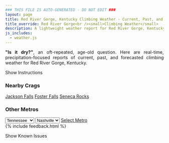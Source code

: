 ```yaml
---
### THIS FILE IS AUTO-GENERATED - DO NOT EDIT ###
layout: page
title: Red River Gorge, Kentucky Climbing Weather - Current, Past, and Forecasted Report
title_override: Red River Gorge<br /><small>Climbing Weather</small>
description: A lightweight weather report for Red River Gorge, Kentucky. Optimized for slow internet connections.
js_includes:
  - weather.js
---
```


<section class="measure center lh-copy f5-ns f6 ph2 mv4" style="text-align: justify;">
<strong>"Is it dry?"</strong>, an oft-repeated, age-old question. Here are real-time,
precipitation-focused reports of current, past, and forecasted climbing weather for Red River Gorge, Kentucky.
</section>

<p id="settings-toggle" class="mw5 b center tc hover-light-red black-70 pointer">Show Instructions</p>
<section id="settings" class="overflow-hidden" style="display:none;">
    <div class="mv2 ph2 center">
        <div class="fn f6 tc pv2">
            <p class="measure lh-copy center"><strong>Show/hide hourly forecasts</strong> by clicking the desired day.</p>
            <hr class="mw5 p0 mv2 o-60 b0 bt b--light-red light-red bg-light-red">
            <p class="measure lh-copy center"><strong>Current and Past conditions</strong> are measured by the nearest weather station. <strong>Forecast conditions</strong> are calculated and polled separately.</p>
            <hr class="mw5 p0 mv2 o-60 b0 bt b--light-red light-red bg-light-red">
            <p class="measure lh-copy center"><strong>Having issues?</strong> Try <a id="clear-cache" class="no-underline relative fancy-link light-red hover-light-red" href="#">clearing the local cache</a>.</p>
            <hr class="mw5 p0 mv2 o-60 b0 bt b--light-red light-red bg-light-red">
            <p class="measure lh-copy center">Weather data sourced from <a class="no-underline fancy-link relative light-red" target="_blank" href="https://www.weather.gov/documentation/services-web-api">weather.gov</a>.</p>
        </div>
    </div>
</section>
<section id="weather" data-crag="red-river-gorge-kentucky" class="mv4-ns mv3 ph2 center"></section>
<section id="nearby" class="tc lh-copy">
  <h3>Nearby Crags</h3>
<a class="nowrap no-underline fancy-link relative light-red mh3" href="/crags/jackson-falls-illinois-weather.html">Jackson Falls</a>
<a class="nowrap no-underline fancy-link relative light-red mh3" href="/crags/foster-falls-tennessee-weather.html">Foster Falls</a>
<a class="nowrap no-underline fancy-link relative light-red mh3" href="/crags/seneca-rocks-west-virginia-weather.html">Seneca Rocks</a>
</section>
<section id="nearby" class="tc lh-copy">
  <h3>Other Metros</h3>
  <select class="ma1 bg-near-white pa2" id="stateSel">
    <option value="Texas">Texas</option>
    <option value="Washington">Washington</option>
    <option value="Colorado">Colorado</option>
    <option value="Tennessee" selected>Tennessee</option>
    <option value="Utah">Utah</option>
    <option value="California">California</option>
  </select>
  <select class="ma1 bg-near-white pa2" id="citySel">
    <option value="Nashville" selected>Nashville</option>
  </select>
  <a id="selectMetro" class="f6 link dim ph3 pv2 ma1 dib white bg-light-red" href="/crags/nashville-tennessee-weather.html">Select Metro</a>
  <script>
    var states = [];
    states["Texas"] = "Austin"
    states["Washington"] = "Seattle"
    states["Colorado"] = "Denver"
    states["Tennessee"] = "Nashville"
    states["Utah"] = "Salt Lake City"
    states["California"] = "San Francisco|Los Angeles"
  </script>
</section>
{% include feedback.html %}
<p id="issues-toggle" class="mw5 b center tc hover-light-red black-70 pointer">Show Known Issues</p>
<section id="issues" class="overflow-hidden tc f6">
</section>

<script>
  var weekly_JKL_47_57 = {"updated":"2022-08-02T07:43:29+00:00","units":"us","forecastGenerator":"BaselineForecastGenerator","generatedAt":"2022-08-02T08:41:26+00:00","updateTime":"2022-08-02T07:43:29+00:00","validTimes":"2022-08-02T01:00:00+00:00/P8D","elevation":{"unitCode":"wmoUnit:m","value":270.0528},"periods":[{"number":1,"name":"Overnight","startTime":"2022-08-02T04:00:00-04:00","endTime":"2022-08-02T06:00:00-04:00","isDaytime":false,"temperature":70,"temperatureUnit":"F","temperatureTrend":"rising","windSpeed":"6 mph","windDirection":"WSW","icon":"https://api.weather.gov/icons/land/night/tsra,40?size=medium","shortForecast":"Chance Showers And Thunderstorms","detailedForecast":"A chance of showers and thunderstorms. Cloudy. Low around 70, with temperatures rising to around 72 overnight. West southwest wind around 6 mph. Chance of precipitation is 40%. New rainfall amounts between a quarter and half of an inch possible."},{"number":2,"name":"Tuesday","startTime":"2022-08-02T06:00:00-04:00","endTime":"2022-08-02T18:00:00-04:00","isDaytime":true,"temperature":86,"temperatureUnit":"F","temperatureTrend":"falling","windSpeed":"7 mph","windDirection":"W","icon":"https://api.weather.gov/icons/land/day/tsra_sct,30/tsra_sct,20?size=medium","shortForecast":"Chance Showers And Thunderstorms","detailedForecast":"A chance of showers and thunderstorms. Partly sunny. High near 86, with temperatures falling to around 85 in the afternoon. West wind around 7 mph. Chance of precipitation is 30%. New rainfall amounts between a quarter and half of an inch possible."},{"number":3,"name":"Tuesday Night","startTime":"2022-08-02T18:00:00-04:00","endTime":"2022-08-03T06:00:00-04:00","isDaytime":false,"temperature":69,"temperatureUnit":"F","temperatureTrend":"rising","windSpeed":"5 mph","windDirection":"SW","icon":"https://api.weather.gov/icons/land/night/tsra_hi,20/sct?size=medium","shortForecast":"Slight Chance Showers And Thunderstorms then Partly Cloudy","detailedForecast":"A slight chance of showers and thunderstorms before 8pm. Partly cloudy. Low around 69, with temperatures rising to around 71 overnight. Southwest wind around 5 mph. Chance of precipitation is 20%."},{"number":4,"name":"Wednesday","startTime":"2022-08-03T06:00:00-04:00","endTime":"2022-08-03T18:00:00-04:00","isDaytime":true,"temperature":90,"temperatureUnit":"F","temperatureTrend":"falling","windSpeed":"6 mph","windDirection":"S","icon":"https://api.weather.gov/icons/land/day/hot?size=medium","shortForecast":"Mostly Sunny","detailedForecast":"Mostly sunny. High near 90, with temperatures falling to around 88 in the afternoon. Heat index values as high as 98. South wind around 6 mph."},{"number":5,"name":"Wednesday Night","startTime":"2022-08-03T18:00:00-04:00","endTime":"2022-08-04T06:00:00-04:00","isDaytime":false,"temperature":70,"temperatureUnit":"F","temperatureTrend":null,"windSpeed":"5 mph","windDirection":"SSW","icon":"https://api.weather.gov/icons/land/night/few?size=medium","shortForecast":"Mostly Clear","detailedForecast":"Mostly clear, with a low around 70. South southwest wind around 5 mph."},{"number":6,"name":"Thursday","startTime":"2022-08-04T06:00:00-04:00","endTime":"2022-08-04T18:00:00-04:00","isDaytime":true,"temperature":88,"temperatureUnit":"F","temperatureTrend":null,"windSpeed":"2 to 6 mph","windDirection":"SSW","icon":"https://api.weather.gov/icons/land/day/sct/tsra_hi,50?size=medium","shortForecast":"Mostly Sunny then Slight Chance Showers And Thunderstorms","detailedForecast":"A slight chance of showers and thunderstorms between noon and 1pm, then a chance of showers and thunderstorms between 1pm and 2pm, then a chance of showers and thunderstorms. Mostly sunny, with a high near 88. Chance of precipitation is 50%."},{"number":7,"name":"Thursday Night","startTime":"2022-08-04T18:00:00-04:00","endTime":"2022-08-05T06:00:00-04:00","isDaytime":false,"temperature":70,"temperatureUnit":"F","temperatureTrend":null,"windSpeed":"3 mph","windDirection":"SSW","icon":"https://api.weather.gov/icons/land/night/tsra_hi,50?size=medium","shortForecast":"Chance Showers And Thunderstorms","detailedForecast":"A chance of showers and thunderstorms. Mostly cloudy, with a low around 70. Chance of precipitation is 50%."},{"number":8,"name":"Friday","startTime":"2022-08-05T06:00:00-04:00","endTime":"2022-08-05T18:00:00-04:00","isDaytime":true,"temperature":82,"temperatureUnit":"F","temperatureTrend":null,"windSpeed":"3 mph","windDirection":"SSW","icon":"https://api.weather.gov/icons/land/day/tsra_sct,50/tsra_sct,80?size=medium","shortForecast":"Chance Showers And Thunderstorms then Showers And Thunderstorms","detailedForecast":"A chance of showers and thunderstorms before noon, then showers and thunderstorms. Partly sunny, with a high near 82. Chance of precipitation is 80%."},{"number":9,"name":"Friday Night","startTime":"2022-08-05T18:00:00-04:00","endTime":"2022-08-06T06:00:00-04:00","isDaytime":false,"temperature":70,"temperatureUnit":"F","temperatureTrend":null,"windSpeed":"2 mph","windDirection":"S","icon":"https://api.weather.gov/icons/land/night/tsra_hi,60/tsra_hi,30?size=medium","shortForecast":"Showers And Thunderstorms Likely","detailedForecast":"Showers and thunderstorms likely before 7pm, then a chance of showers and thunderstorms between 7pm and 8pm, then a chance of showers and thunderstorms. Mostly cloudy, with a low around 70. Chance of precipitation is 60%."},{"number":10,"name":"Saturday","startTime":"2022-08-06T06:00:00-04:00","endTime":"2022-08-06T18:00:00-04:00","isDaytime":true,"temperature":86,"temperatureUnit":"F","temperatureTrend":null,"windSpeed":"3 mph","windDirection":"SW","icon":"https://api.weather.gov/icons/land/day/tsra_hi,40/tsra_hi,60?size=medium","shortForecast":"Showers And Thunderstorms Likely","detailedForecast":"Showers and thunderstorms likely before 3pm, then a chance of showers and thunderstorms. Mostly sunny, with a high near 86. Chance of precipitation is 60%."},{"number":11,"name":"Saturday Night","startTime":"2022-08-06T18:00:00-04:00","endTime":"2022-08-07T06:00:00-04:00","isDaytime":false,"temperature":69,"temperatureUnit":"F","temperatureTrend":null,"windSpeed":"3 mph","windDirection":"SSW","icon":"https://api.weather.gov/icons/land/night/tsra_hi,30/tsra_hi,20?size=medium","shortForecast":"Chance Showers And Thunderstorms","detailedForecast":"A chance of showers and thunderstorms. Partly cloudy, with a low around 69. Chance of precipitation is 30%."},{"number":12,"name":"Sunday","startTime":"2022-08-07T06:00:00-04:00","endTime":"2022-08-07T18:00:00-04:00","isDaytime":true,"temperature":87,"temperatureUnit":"F","temperatureTrend":null,"windSpeed":"3 mph","windDirection":"SW","icon":"https://api.weather.gov/icons/land/day/tsra_hi,40/tsra_hi,50?size=medium","shortForecast":"Chance Showers And Thunderstorms","detailedForecast":"A slight chance of rain showers before 8am, then a chance of showers and thunderstorms between 8am and 2pm, then a chance of showers and thunderstorms. Mostly sunny, with a high near 87. Chance of precipitation is 50%."},{"number":13,"name":"Sunday Night","startTime":"2022-08-07T18:00:00-04:00","endTime":"2022-08-08T06:00:00-04:00","isDaytime":false,"temperature":70,"temperatureUnit":"F","temperatureTrend":null,"windSpeed":"3 mph","windDirection":"SSW","icon":"https://api.weather.gov/icons/land/night/tsra_hi,30/tsra_hi,20?size=medium","shortForecast":"Chance Showers And Thunderstorms","detailedForecast":"A chance of showers and thunderstorms. Mostly cloudy, with a low around 70. Chance of precipitation is 30%."},{"number":14,"name":"Monday","startTime":"2022-08-08T06:00:00-04:00","endTime":"2022-08-08T18:00:00-04:00","isDaytime":true,"temperature":85,"temperatureUnit":"F","temperatureTrend":null,"windSpeed":"3 mph","windDirection":"SW","icon":"https://api.weather.gov/icons/land/day/tsra_hi,40/tsra_hi,50?size=medium","shortForecast":"Chance Showers And Thunderstorms","detailedForecast":"A chance of rain showers before 8am, then a chance of showers and thunderstorms between 8am and 2pm, then a chance of showers and thunderstorms. Partly sunny, with a high near 85. Chance of precipitation is 50%."}]}
  var hourly_JKL_47_57 = {"@context":["https://geojson.org/geojson-ld/geojson-context.jsonld",{"@version":"1.1","wx":"https://api.weather.gov/ontology#","geo":"http://www.opengis.net/ont/geosparql#","unit":"http://codes.wmo.int/common/unit/","@vocab":"https://api.weather.gov/ontology#"}],"type":"Feature","geometry":{"type":"Polygon","coordinates":[[[-83.7102083,37.7926247],[-83.7125498,37.7704513],[-83.68449530000001,37.7685983],[-83.6821481,37.7907716],[-83.7102083,37.7926247]]]},"properties":{"updated":"2022-08-02T07:43:29+00:00","units":"us","forecastGenerator":"HourlyForecastGenerator","generatedAt":"2022-08-02T08:41:27+00:00","updateTime":"2022-08-02T07:43:29+00:00","validTimes":"2022-08-02T01:00:00+00:00/P8D","elevation":{"unitCode":"wmoUnit:m","value":270.0528},"periods":[{"number":1,"name":"","startTime":"2022-08-02T04:00:00-04:00","endTime":"2022-08-02T05:00:00-04:00","isDaytime":false,"temperature":72,"temperatureUnit":"F","temperatureTrend":null,"windSpeed":"6 mph","windDirection":"WSW","icon":"https://api.weather.gov/icons/land/night/tsra,30?size=small","shortForecast":"Chance Showers And Thunderstorms","detailedForecast":""},{"number":2,"name":"","startTime":"2022-08-02T05:00:00-04:00","endTime":"2022-08-02T06:00:00-04:00","isDaytime":false,"temperature":72,"temperatureUnit":"F","temperatureTrend":null,"windSpeed":"6 mph","windDirection":"W","icon":"https://api.weather.gov/icons/land/night/tsra,40?size=small","shortForecast":"Chance Showers And Thunderstorms","detailedForecast":""},{"number":3,"name":"","startTime":"2022-08-02T06:00:00-04:00","endTime":"2022-08-02T07:00:00-04:00","isDaytime":true,"temperature":71,"temperatureUnit":"F","temperatureTrend":null,"windSpeed":"6 mph","windDirection":"W","icon":"https://api.weather.gov/icons/land/day/tsra,30?size=small","shortForecast":"Chance Showers And Thunderstorms","detailedForecast":""},{"number":4,"name":"","startTime":"2022-08-02T07:00:00-04:00","endTime":"2022-08-02T08:00:00-04:00","isDaytime":true,"temperature":71,"temperatureUnit":"F","temperatureTrend":null,"windSpeed":"5 mph","windDirection":"WSW","icon":"https://api.weather.gov/icons/land/day/tsra,30?size=small","shortForecast":"Chance Showers And Thunderstorms","detailedForecast":""},{"number":5,"name":"","startTime":"2022-08-02T08:00:00-04:00","endTime":"2022-08-02T09:00:00-04:00","isDaytime":true,"temperature":71,"temperatureUnit":"F","temperatureTrend":null,"windSpeed":"5 mph","windDirection":"WSW","icon":"https://api.weather.gov/icons/land/day/tsra,30?size=small","shortForecast":"Chance Showers And Thunderstorms","detailedForecast":""},{"number":6,"name":"","startTime":"2022-08-02T09:00:00-04:00","endTime":"2022-08-02T10:00:00-04:00","isDaytime":true,"temperature":73,"temperatureUnit":"F","temperatureTrend":null,"windSpeed":"5 mph","windDirection":"W","icon":"https://api.weather.gov/icons/land/day/tsra,20?size=small","shortForecast":"Slight Chance Showers And Thunderstorms","detailedForecast":""},{"number":7,"name":"","startTime":"2022-08-02T10:00:00-04:00","endTime":"2022-08-02T11:00:00-04:00","isDaytime":true,"temperature":75,"temperatureUnit":"F","temperatureTrend":null,"windSpeed":"6 mph","windDirection":"W","icon":"https://api.weather.gov/icons/land/day/bkn?size=small","shortForecast":"Mostly Cloudy","detailedForecast":""},{"number":8,"name":"","startTime":"2022-08-02T11:00:00-04:00","endTime":"2022-08-02T12:00:00-04:00","isDaytime":true,"temperature":77,"temperatureUnit":"F","temperatureTrend":null,"windSpeed":"6 mph","windDirection":"W","icon":"https://api.weather.gov/icons/land/day/bkn?size=small","shortForecast":"Mostly Cloudy","detailedForecast":""},{"number":9,"name":"","startTime":"2022-08-02T12:00:00-04:00","endTime":"2022-08-02T13:00:00-04:00","isDaytime":true,"temperature":79,"temperatureUnit":"F","temperatureTrend":null,"windSpeed":"6 mph","windDirection":"W","icon":"https://api.weather.gov/icons/land/day/bkn?size=small","shortForecast":"Partly Sunny","detailedForecast":""},{"number":10,"name":"","startTime":"2022-08-02T13:00:00-04:00","endTime":"2022-08-02T14:00:00-04:00","isDaytime":true,"temperature":81,"temperatureUnit":"F","temperatureTrend":null,"windSpeed":"7 mph","windDirection":"W","icon":"https://api.weather.gov/icons/land/day/sct?size=small","shortForecast":"Mostly Sunny","detailedForecast":""},{"number":11,"name":"","startTime":"2022-08-02T14:00:00-04:00","endTime":"2022-08-02T15:00:00-04:00","isDaytime":true,"temperature":83,"temperatureUnit":"F","temperatureTrend":null,"windSpeed":"5 mph","windDirection":"W","icon":"https://api.weather.gov/icons/land/day/sct?size=small","shortForecast":"Mostly Sunny","detailedForecast":""},{"number":12,"name":"","startTime":"2022-08-02T15:00:00-04:00","endTime":"2022-08-02T16:00:00-04:00","isDaytime":true,"temperature":84,"temperatureUnit":"F","temperatureTrend":null,"windSpeed":"5 mph","windDirection":"W","icon":"https://api.weather.gov/icons/land/day/sct?size=small","shortForecast":"Mostly Sunny","detailedForecast":""},{"number":13,"name":"","startTime":"2022-08-02T16:00:00-04:00","endTime":"2022-08-02T17:00:00-04:00","isDaytime":true,"temperature":85,"temperatureUnit":"F","temperatureTrend":null,"windSpeed":"6 mph","windDirection":"W","icon":"https://api.weather.gov/icons/land/day/tsra_hi,20?size=small","shortForecast":"Slight Chance Showers And Thunderstorms","detailedForecast":""},{"number":14,"name":"","startTime":"2022-08-02T17:00:00-04:00","endTime":"2022-08-02T18:00:00-04:00","isDaytime":true,"temperature":85,"temperatureUnit":"F","temperatureTrend":null,"windSpeed":"5 mph","windDirection":"W","icon":"https://api.weather.gov/icons/land/day/tsra_hi,20?size=small","shortForecast":"Slight Chance Showers And Thunderstorms","detailedForecast":""},{"number":15,"name":"","startTime":"2022-08-02T18:00:00-04:00","endTime":"2022-08-02T19:00:00-04:00","isDaytime":false,"temperature":84,"temperatureUnit":"F","temperatureTrend":null,"windSpeed":"5 mph","windDirection":"W","icon":"https://api.weather.gov/icons/land/night/tsra_hi,20?size=small","shortForecast":"Slight Chance Showers And Thunderstorms","detailedForecast":""},{"number":16,"name":"","startTime":"2022-08-02T19:00:00-04:00","endTime":"2022-08-02T20:00:00-04:00","isDaytime":false,"temperature":82,"temperatureUnit":"F","temperatureTrend":null,"windSpeed":"3 mph","windDirection":"W","icon":"https://api.weather.gov/icons/land/night/tsra_hi?size=small","shortForecast":"Slight Chance Showers And Thunderstorms","detailedForecast":""},{"number":17,"name":"","startTime":"2022-08-02T20:00:00-04:00","endTime":"2022-08-02T21:00:00-04:00","isDaytime":false,"temperature":80,"temperatureUnit":"F","temperatureTrend":null,"windSpeed":"3 mph","windDirection":"WSW","icon":"https://api.weather.gov/icons/land/night/sct?size=small","shortForecast":"Partly Cloudy","detailedForecast":""},{"number":18,"name":"","startTime":"2022-08-02T21:00:00-04:00","endTime":"2022-08-02T22:00:00-04:00","isDaytime":false,"temperature":77,"temperatureUnit":"F","temperatureTrend":null,"windSpeed":"3 mph","windDirection":"WNW","icon":"https://api.weather.gov/icons/land/night/sct?size=small","shortForecast":"Partly Cloudy","detailedForecast":""},{"number":19,"name":"","startTime":"2022-08-02T22:00:00-04:00","endTime":"2022-08-02T23:00:00-04:00","isDaytime":false,"temperature":74,"temperatureUnit":"F","temperatureTrend":null,"windSpeed":"3 mph","windDirection":"SSW","icon":"https://api.weather.gov/icons/land/night/sct?size=small","shortForecast":"Partly Cloudy","detailedForecast":""},{"number":20,"name":"","startTime":"2022-08-02T23:00:00-04:00","endTime":"2022-08-03T00:00:00-04:00","isDaytime":false,"temperature":74,"temperatureUnit":"F","temperatureTrend":null,"windSpeed":"3 mph","windDirection":"S","icon":"https://api.weather.gov/icons/land/night/sct?size=small","shortForecast":"Partly Cloudy","detailedForecast":""},{"number":21,"name":"","startTime":"2022-08-03T00:00:00-04:00","endTime":"2022-08-03T01:00:00-04:00","isDaytime":false,"temperature":73,"temperatureUnit":"F","temperatureTrend":null,"windSpeed":"3 mph","windDirection":"S","icon":"https://api.weather.gov/icons/land/night/sct?size=small","shortForecast":"Partly Cloudy","detailedForecast":""},{"number":22,"name":"","startTime":"2022-08-03T01:00:00-04:00","endTime":"2022-08-03T02:00:00-04:00","isDaytime":false,"temperature":72,"temperatureUnit":"F","temperatureTrend":null,"windSpeed":"3 mph","windDirection":"S","icon":"https://api.weather.gov/icons/land/night/sct?size=small","shortForecast":"Partly Cloudy","detailedForecast":""},{"number":23,"name":"","startTime":"2022-08-03T02:00:00-04:00","endTime":"2022-08-03T03:00:00-04:00","isDaytime":false,"temperature":71,"temperatureUnit":"F","temperatureTrend":null,"windSpeed":"3 mph","windDirection":"S","icon":"https://api.weather.gov/icons/land/night/sct?size=small","shortForecast":"Partly Cloudy","detailedForecast":""},{"number":24,"name":"","startTime":"2022-08-03T03:00:00-04:00","endTime":"2022-08-03T04:00:00-04:00","isDaytime":false,"temperature":71,"temperatureUnit":"F","temperatureTrend":null,"windSpeed":"3 mph","windDirection":"S","icon":"https://api.weather.gov/icons/land/night/sct?size=small","shortForecast":"Partly Cloudy","detailedForecast":""},{"number":25,"name":"","startTime":"2022-08-03T04:00:00-04:00","endTime":"2022-08-03T05:00:00-04:00","isDaytime":false,"temperature":71,"temperatureUnit":"F","temperatureTrend":null,"windSpeed":"3 mph","windDirection":"S","icon":"https://api.weather.gov/icons/land/night/sct?size=small","shortForecast":"Partly Cloudy","detailedForecast":""},{"number":26,"name":"","startTime":"2022-08-03T05:00:00-04:00","endTime":"2022-08-03T06:00:00-04:00","isDaytime":false,"temperature":71,"temperatureUnit":"F","temperatureTrend":null,"windSpeed":"2 mph","windDirection":"S","icon":"https://api.weather.gov/icons/land/night/sct?size=small","shortForecast":"Partly Cloudy","detailedForecast":""},{"number":27,"name":"","startTime":"2022-08-03T06:00:00-04:00","endTime":"2022-08-03T07:00:00-04:00","isDaytime":true,"temperature":70,"temperatureUnit":"F","temperatureTrend":null,"windSpeed":"3 mph","windDirection":"S","icon":"https://api.weather.gov/icons/land/day/sct?size=small","shortForecast":"Mostly Sunny","detailedForecast":""},{"number":28,"name":"","startTime":"2022-08-03T07:00:00-04:00","endTime":"2022-08-03T08:00:00-04:00","isDaytime":true,"temperature":70,"temperatureUnit":"F","temperatureTrend":null,"windSpeed":"3 mph","windDirection":"S","icon":"https://api.weather.gov/icons/land/day/sct?size=small","shortForecast":"Mostly Sunny","detailedForecast":""},{"number":29,"name":"","startTime":"2022-08-03T08:00:00-04:00","endTime":"2022-08-03T09:00:00-04:00","isDaytime":true,"temperature":71,"temperatureUnit":"F","temperatureTrend":null,"windSpeed":"3 mph","windDirection":"S","icon":"https://api.weather.gov/icons/land/day/sct?size=small","shortForecast":"Mostly Sunny","detailedForecast":""},{"number":30,"name":"","startTime":"2022-08-03T09:00:00-04:00","endTime":"2022-08-03T10:00:00-04:00","isDaytime":true,"temperature":74,"temperatureUnit":"F","temperatureTrend":null,"windSpeed":"3 mph","windDirection":"SSW","icon":"https://api.weather.gov/icons/land/day/sct?size=small","shortForecast":"Mostly Sunny","detailedForecast":""},{"number":31,"name":"","startTime":"2022-08-03T10:00:00-04:00","endTime":"2022-08-03T11:00:00-04:00","isDaytime":true,"temperature":79,"temperatureUnit":"F","temperatureTrend":null,"windSpeed":"3 mph","windDirection":"SSW","icon":"https://api.weather.gov/icons/land/day/few?size=small","shortForecast":"Sunny","detailedForecast":""},{"number":32,"name":"","startTime":"2022-08-03T11:00:00-04:00","endTime":"2022-08-03T12:00:00-04:00","isDaytime":true,"temperature":82,"temperatureUnit":"F","temperatureTrend":null,"windSpeed":"3 mph","windDirection":"SSW","icon":"https://api.weather.gov/icons/land/day/few?size=small","shortForecast":"Sunny","detailedForecast":""},{"number":33,"name":"","startTime":"2022-08-03T12:00:00-04:00","endTime":"2022-08-03T13:00:00-04:00","isDaytime":true,"temperature":84,"temperatureUnit":"F","temperatureTrend":null,"windSpeed":"5 mph","windDirection":"SSW","icon":"https://api.weather.gov/icons/land/day/few?size=small","shortForecast":"Sunny","detailedForecast":""},{"number":34,"name":"","startTime":"2022-08-03T13:00:00-04:00","endTime":"2022-08-03T14:00:00-04:00","isDaytime":true,"temperature":86,"temperatureUnit":"F","temperatureTrend":null,"windSpeed":"5 mph","windDirection":"SSW","icon":"https://api.weather.gov/icons/land/day/few?size=small","shortForecast":"Sunny","detailedForecast":""},{"number":35,"name":"","startTime":"2022-08-03T14:00:00-04:00","endTime":"2022-08-03T15:00:00-04:00","isDaytime":true,"temperature":87,"temperatureUnit":"F","temperatureTrend":null,"windSpeed":"5 mph","windDirection":"SSW","icon":"https://api.weather.gov/icons/land/day/few?size=small","shortForecast":"Sunny","detailedForecast":""},{"number":36,"name":"","startTime":"2022-08-03T15:00:00-04:00","endTime":"2022-08-03T16:00:00-04:00","isDaytime":true,"temperature":89,"temperatureUnit":"F","temperatureTrend":null,"windSpeed":"6 mph","windDirection":"SSW","icon":"https://api.weather.gov/icons/land/day/few?size=small","shortForecast":"Sunny","detailedForecast":""},{"number":37,"name":"","startTime":"2022-08-03T16:00:00-04:00","endTime":"2022-08-03T17:00:00-04:00","isDaytime":true,"temperature":89,"temperatureUnit":"F","temperatureTrend":null,"windSpeed":"6 mph","windDirection":"SSW","icon":"https://api.weather.gov/icons/land/day/few?size=small","shortForecast":"Sunny","detailedForecast":""},{"number":38,"name":"","startTime":"2022-08-03T17:00:00-04:00","endTime":"2022-08-03T18:00:00-04:00","isDaytime":true,"temperature":88,"temperatureUnit":"F","temperatureTrend":null,"windSpeed":"5 mph","windDirection":"SSW","icon":"https://api.weather.gov/icons/land/day/few?size=small","shortForecast":"Sunny","detailedForecast":""},{"number":39,"name":"","startTime":"2022-08-03T18:00:00-04:00","endTime":"2022-08-03T19:00:00-04:00","isDaytime":false,"temperature":86,"temperatureUnit":"F","temperatureTrend":null,"windSpeed":"5 mph","windDirection":"SSW","icon":"https://api.weather.gov/icons/land/night/few?size=small","shortForecast":"Mostly Clear","detailedForecast":""},{"number":40,"name":"","startTime":"2022-08-03T19:00:00-04:00","endTime":"2022-08-03T20:00:00-04:00","isDaytime":false,"temperature":84,"temperatureUnit":"F","temperatureTrend":null,"windSpeed":"3 mph","windDirection":"SSW","icon":"https://api.weather.gov/icons/land/night/few?size=small","shortForecast":"Mostly Clear","detailedForecast":""},{"number":41,"name":"","startTime":"2022-08-03T20:00:00-04:00","endTime":"2022-08-03T21:00:00-04:00","isDaytime":false,"temperature":82,"temperatureUnit":"F","temperatureTrend":null,"windSpeed":"2 mph","windDirection":"S","icon":"https://api.weather.gov/icons/land/night/few?size=small","shortForecast":"Mostly Clear","detailedForecast":""},{"number":42,"name":"","startTime":"2022-08-03T21:00:00-04:00","endTime":"2022-08-03T22:00:00-04:00","isDaytime":false,"temperature":79,"temperatureUnit":"F","temperatureTrend":null,"windSpeed":"2 mph","windDirection":"S","icon":"https://api.weather.gov/icons/land/night/few?size=small","shortForecast":"Mostly Clear","detailedForecast":""},{"number":43,"name":"","startTime":"2022-08-03T22:00:00-04:00","endTime":"2022-08-03T23:00:00-04:00","isDaytime":false,"temperature":76,"temperatureUnit":"F","temperatureTrend":null,"windSpeed":"2 mph","windDirection":"S","icon":"https://api.weather.gov/icons/land/night/few?size=small","shortForecast":"Mostly Clear","detailedForecast":""},{"number":44,"name":"","startTime":"2022-08-03T23:00:00-04:00","endTime":"2022-08-04T00:00:00-04:00","isDaytime":false,"temperature":74,"temperatureUnit":"F","temperatureTrend":null,"windSpeed":"2 mph","windDirection":"S","icon":"https://api.weather.gov/icons/land/night/few?size=small","shortForecast":"Mostly Clear","detailedForecast":""},{"number":45,"name":"","startTime":"2022-08-04T00:00:00-04:00","endTime":"2022-08-04T01:00:00-04:00","isDaytime":false,"temperature":73,"temperatureUnit":"F","temperatureTrend":null,"windSpeed":"2 mph","windDirection":"S","icon":"https://api.weather.gov/icons/land/night/few?size=small","shortForecast":"Mostly Clear","detailedForecast":""},{"number":46,"name":"","startTime":"2022-08-04T01:00:00-04:00","endTime":"2022-08-04T02:00:00-04:00","isDaytime":false,"temperature":72,"temperatureUnit":"F","temperatureTrend":null,"windSpeed":"2 mph","windDirection":"S","icon":"https://api.weather.gov/icons/land/night/few?size=small","shortForecast":"Mostly Clear","detailedForecast":""},{"number":47,"name":"","startTime":"2022-08-04T02:00:00-04:00","endTime":"2022-08-04T03:00:00-04:00","isDaytime":false,"temperature":72,"temperatureUnit":"F","temperatureTrend":null,"windSpeed":"2 mph","windDirection":"S","icon":"https://api.weather.gov/icons/land/night/few?size=small","shortForecast":"Mostly Clear","detailedForecast":""},{"number":48,"name":"","startTime":"2022-08-04T03:00:00-04:00","endTime":"2022-08-04T04:00:00-04:00","isDaytime":false,"temperature":71,"temperatureUnit":"F","temperatureTrend":null,"windSpeed":"2 mph","windDirection":"S","icon":"https://api.weather.gov/icons/land/night/few?size=small","shortForecast":"Mostly Clear","detailedForecast":""},{"number":49,"name":"","startTime":"2022-08-04T04:00:00-04:00","endTime":"2022-08-04T05:00:00-04:00","isDaytime":false,"temperature":71,"temperatureUnit":"F","temperatureTrend":null,"windSpeed":"2 mph","windDirection":"SSW","icon":"https://api.weather.gov/icons/land/night/few?size=small","shortForecast":"Mostly Clear","detailedForecast":""},{"number":50,"name":"","startTime":"2022-08-04T05:00:00-04:00","endTime":"2022-08-04T06:00:00-04:00","isDaytime":false,"temperature":70,"temperatureUnit":"F","temperatureTrend":null,"windSpeed":"2 mph","windDirection":"SSW","icon":"https://api.weather.gov/icons/land/night/few?size=small","shortForecast":"Mostly Clear","detailedForecast":""},{"number":51,"name":"","startTime":"2022-08-04T06:00:00-04:00","endTime":"2022-08-04T07:00:00-04:00","isDaytime":true,"temperature":70,"temperatureUnit":"F","temperatureTrend":null,"windSpeed":"2 mph","windDirection":"SSW","icon":"https://api.weather.gov/icons/land/day/few?size=small","shortForecast":"Sunny","detailedForecast":""},{"number":52,"name":"","startTime":"2022-08-04T07:00:00-04:00","endTime":"2022-08-04T08:00:00-04:00","isDaytime":true,"temperature":70,"temperatureUnit":"F","temperatureTrend":null,"windSpeed":"2 mph","windDirection":"SSW","icon":"https://api.weather.gov/icons/land/day/few?size=small","shortForecast":"Sunny","detailedForecast":""},{"number":53,"name":"","startTime":"2022-08-04T08:00:00-04:00","endTime":"2022-08-04T09:00:00-04:00","isDaytime":true,"temperature":72,"temperatureUnit":"F","temperatureTrend":null,"windSpeed":"2 mph","windDirection":"SSW","icon":"https://api.weather.gov/icons/land/day/few?size=small","shortForecast":"Sunny","detailedForecast":""},{"number":54,"name":"","startTime":"2022-08-04T09:00:00-04:00","endTime":"2022-08-04T10:00:00-04:00","isDaytime":true,"temperature":75,"temperatureUnit":"F","temperatureTrend":null,"windSpeed":"2 mph","windDirection":"SSW","icon":"https://api.weather.gov/icons/land/day/few?size=small","shortForecast":"Sunny","detailedForecast":""},{"number":55,"name":"","startTime":"2022-08-04T10:00:00-04:00","endTime":"2022-08-04T11:00:00-04:00","isDaytime":true,"temperature":79,"temperatureUnit":"F","temperatureTrend":null,"windSpeed":"3 mph","windDirection":"SSW","icon":"https://api.weather.gov/icons/land/day/few?size=small","shortForecast":"Sunny","detailedForecast":""},{"number":56,"name":"","startTime":"2022-08-04T11:00:00-04:00","endTime":"2022-08-04T12:00:00-04:00","isDaytime":true,"temperature":82,"temperatureUnit":"F","temperatureTrend":null,"windSpeed":"3 mph","windDirection":"SSW","icon":"https://api.weather.gov/icons/land/day/few?size=small","shortForecast":"Sunny","detailedForecast":""},{"number":57,"name":"","startTime":"2022-08-04T12:00:00-04:00","endTime":"2022-08-04T13:00:00-04:00","isDaytime":true,"temperature":85,"temperatureUnit":"F","temperatureTrend":null,"windSpeed":"5 mph","windDirection":"SSW","icon":"https://api.weather.gov/icons/land/day/tsra_hi?size=small","shortForecast":"Slight Chance Showers And Thunderstorms","detailedForecast":""},{"number":58,"name":"","startTime":"2022-08-04T13:00:00-04:00","endTime":"2022-08-04T14:00:00-04:00","isDaytime":true,"temperature":86,"temperatureUnit":"F","temperatureTrend":null,"windSpeed":"6 mph","windDirection":"SSW","icon":"https://api.weather.gov/icons/land/day/tsra_hi?size=small","shortForecast":"Chance Showers And Thunderstorms","detailedForecast":""},{"number":59,"name":"","startTime":"2022-08-04T14:00:00-04:00","endTime":"2022-08-04T15:00:00-04:00","isDaytime":true,"temperature":87,"temperatureUnit":"F","temperatureTrend":null,"windSpeed":"6 mph","windDirection":"SSW","icon":"https://api.weather.gov/icons/land/day/tsra_hi?size=small","shortForecast":"Chance Showers And Thunderstorms","detailedForecast":""},{"number":60,"name":"","startTime":"2022-08-04T15:00:00-04:00","endTime":"2022-08-04T16:00:00-04:00","isDaytime":true,"temperature":88,"temperatureUnit":"F","temperatureTrend":null,"windSpeed":"6 mph","windDirection":"SSW","icon":"https://api.weather.gov/icons/land/day/tsra_hi?size=small","shortForecast":"Chance Showers And Thunderstorms","detailedForecast":""},{"number":61,"name":"","startTime":"2022-08-04T16:00:00-04:00","endTime":"2022-08-04T17:00:00-04:00","isDaytime":true,"temperature":88,"temperatureUnit":"F","temperatureTrend":null,"windSpeed":"5 mph","windDirection":"SW","icon":"https://api.weather.gov/icons/land/day/tsra_hi?size=small","shortForecast":"Chance Showers And Thunderstorms","detailedForecast":""},{"number":62,"name":"","startTime":"2022-08-04T17:00:00-04:00","endTime":"2022-08-04T18:00:00-04:00","isDaytime":true,"temperature":87,"temperatureUnit":"F","temperatureTrend":null,"windSpeed":"3 mph","windDirection":"SW","icon":"https://api.weather.gov/icons/land/day/tsra_hi?size=small","shortForecast":"Chance Showers And Thunderstorms","detailedForecast":""},{"number":63,"name":"","startTime":"2022-08-04T18:00:00-04:00","endTime":"2022-08-04T19:00:00-04:00","isDaytime":false,"temperature":86,"temperatureUnit":"F","temperatureTrend":null,"windSpeed":"3 mph","windDirection":"SW","icon":"https://api.weather.gov/icons/land/night/tsra_hi?size=small","shortForecast":"Chance Showers And Thunderstorms","detailedForecast":""},{"number":64,"name":"","startTime":"2022-08-04T19:00:00-04:00","endTime":"2022-08-04T20:00:00-04:00","isDaytime":false,"temperature":83,"temperatureUnit":"F","temperatureTrend":null,"windSpeed":"2 mph","windDirection":"SSW","icon":"https://api.weather.gov/icons/land/night/tsra_hi?size=small","shortForecast":"Chance Showers And Thunderstorms","detailedForecast":""},{"number":65,"name":"","startTime":"2022-08-04T20:00:00-04:00","endTime":"2022-08-04T21:00:00-04:00","isDaytime":false,"temperature":81,"temperatureUnit":"F","temperatureTrend":null,"windSpeed":"2 mph","windDirection":"SSW","icon":"https://api.weather.gov/icons/land/night/tsra_hi?size=small","shortForecast":"Chance Showers And Thunderstorms","detailedForecast":""},{"number":66,"name":"","startTime":"2022-08-04T21:00:00-04:00","endTime":"2022-08-04T22:00:00-04:00","isDaytime":false,"temperature":78,"temperatureUnit":"F","temperatureTrend":null,"windSpeed":"2 mph","windDirection":"SSW","icon":"https://api.weather.gov/icons/land/night/tsra_hi?size=small","shortForecast":"Chance Showers And Thunderstorms","detailedForecast":""},{"number":67,"name":"","startTime":"2022-08-04T22:00:00-04:00","endTime":"2022-08-04T23:00:00-04:00","isDaytime":false,"temperature":76,"temperatureUnit":"F","temperatureTrend":null,"windSpeed":"2 mph","windDirection":"SSW","icon":"https://api.weather.gov/icons/land/night/tsra_sct?size=small","shortForecast":"Chance Showers And Thunderstorms","detailedForecast":""},{"number":68,"name":"","startTime":"2022-08-04T23:00:00-04:00","endTime":"2022-08-05T00:00:00-04:00","isDaytime":false,"temperature":74,"temperatureUnit":"F","temperatureTrend":null,"windSpeed":"2 mph","windDirection":"S","icon":"https://api.weather.gov/icons/land/night/tsra_sct?size=small","shortForecast":"Chance Showers And Thunderstorms","detailedForecast":""},{"number":69,"name":"","startTime":"2022-08-05T00:00:00-04:00","endTime":"2022-08-05T01:00:00-04:00","isDaytime":false,"temperature":73,"temperatureUnit":"F","temperatureTrend":null,"windSpeed":"2 mph","windDirection":"S","icon":"https://api.weather.gov/icons/land/night/tsra_sct?size=small","shortForecast":"Chance Showers And Thunderstorms","detailedForecast":""},{"number":70,"name":"","startTime":"2022-08-05T01:00:00-04:00","endTime":"2022-08-05T02:00:00-04:00","isDaytime":false,"temperature":72,"temperatureUnit":"F","temperatureTrend":null,"windSpeed":"2 mph","windDirection":"S","icon":"https://api.weather.gov/icons/land/night/tsra_hi?size=small","shortForecast":"Chance Showers And Thunderstorms","detailedForecast":""},{"number":71,"name":"","startTime":"2022-08-05T02:00:00-04:00","endTime":"2022-08-05T03:00:00-04:00","isDaytime":false,"temperature":72,"temperatureUnit":"F","temperatureTrend":null,"windSpeed":"2 mph","windDirection":"S","icon":"https://api.weather.gov/icons/land/night/tsra_hi?size=small","shortForecast":"Chance Showers And Thunderstorms","detailedForecast":""},{"number":72,"name":"","startTime":"2022-08-05T03:00:00-04:00","endTime":"2022-08-05T04:00:00-04:00","isDaytime":false,"temperature":72,"temperatureUnit":"F","temperatureTrend":null,"windSpeed":"2 mph","windDirection":"S","icon":"https://api.weather.gov/icons/land/night/tsra_hi?size=small","shortForecast":"Chance Showers And Thunderstorms","detailedForecast":""},{"number":73,"name":"","startTime":"2022-08-05T04:00:00-04:00","endTime":"2022-08-05T05:00:00-04:00","isDaytime":false,"temperature":72,"temperatureUnit":"F","temperatureTrend":null,"windSpeed":"2 mph","windDirection":"SSW","icon":"https://api.weather.gov/icons/land/night/tsra_sct?size=small","shortForecast":"Chance Showers And Thunderstorms","detailedForecast":""},{"number":74,"name":"","startTime":"2022-08-05T05:00:00-04:00","endTime":"2022-08-05T06:00:00-04:00","isDaytime":false,"temperature":72,"temperatureUnit":"F","temperatureTrend":null,"windSpeed":"2 mph","windDirection":"SSW","icon":"https://api.weather.gov/icons/land/night/tsra_sct?size=small","shortForecast":"Chance Showers And Thunderstorms","detailedForecast":""},{"number":75,"name":"","startTime":"2022-08-05T06:00:00-04:00","endTime":"2022-08-05T07:00:00-04:00","isDaytime":true,"temperature":71,"temperatureUnit":"F","temperatureTrend":null,"windSpeed":"2 mph","windDirection":"SSW","icon":"https://api.weather.gov/icons/land/day/tsra_sct?size=small","shortForecast":"Chance Showers And Thunderstorms","detailedForecast":""},{"number":76,"name":"","startTime":"2022-08-05T07:00:00-04:00","endTime":"2022-08-05T08:00:00-04:00","isDaytime":true,"temperature":70,"temperatureUnit":"F","temperatureTrend":null,"windSpeed":"2 mph","windDirection":"SSW","icon":"https://api.weather.gov/icons/land/day/tsra_sct?size=small","shortForecast":"Chance Showers And Thunderstorms","detailedForecast":""},{"number":77,"name":"","startTime":"2022-08-05T08:00:00-04:00","endTime":"2022-08-05T09:00:00-04:00","isDaytime":true,"temperature":70,"temperatureUnit":"F","temperatureTrend":null,"windSpeed":"2 mph","windDirection":"SSW","icon":"https://api.weather.gov/icons/land/day/tsra_sct?size=small","shortForecast":"Chance Showers And Thunderstorms","detailedForecast":""},{"number":78,"name":"","startTime":"2022-08-05T09:00:00-04:00","endTime":"2022-08-05T10:00:00-04:00","isDaytime":true,"temperature":73,"temperatureUnit":"F","temperatureTrend":null,"windSpeed":"2 mph","windDirection":"SSW","icon":"https://api.weather.gov/icons/land/day/tsra_sct?size=small","shortForecast":"Chance Showers And Thunderstorms","detailedForecast":""},{"number":79,"name":"","startTime":"2022-08-05T10:00:00-04:00","endTime":"2022-08-05T11:00:00-04:00","isDaytime":true,"temperature":76,"temperatureUnit":"F","temperatureTrend":null,"windSpeed":"2 mph","windDirection":"SSW","icon":"https://api.weather.gov/icons/land/day/tsra_sct?size=small","shortForecast":"Chance Showers And Thunderstorms","detailedForecast":""},{"number":80,"name":"","startTime":"2022-08-05T11:00:00-04:00","endTime":"2022-08-05T12:00:00-04:00","isDaytime":true,"temperature":79,"temperatureUnit":"F","temperatureTrend":null,"windSpeed":"2 mph","windDirection":"SSW","icon":"https://api.weather.gov/icons/land/day/tsra_sct?size=small","shortForecast":"Chance Showers And Thunderstorms","detailedForecast":""},{"number":81,"name":"","startTime":"2022-08-05T12:00:00-04:00","endTime":"2022-08-05T13:00:00-04:00","isDaytime":true,"temperature":80,"temperatureUnit":"F","temperatureTrend":null,"windSpeed":"2 mph","windDirection":"SSW","icon":"https://api.weather.gov/icons/land/day/tsra_sct?size=small","shortForecast":"Showers And Thunderstorms Likely","detailedForecast":""},{"number":82,"name":"","startTime":"2022-08-05T13:00:00-04:00","endTime":"2022-08-05T14:00:00-04:00","isDaytime":true,"temperature":81,"temperatureUnit":"F","temperatureTrend":null,"windSpeed":"3 mph","windDirection":"SW","icon":"https://api.weather.gov/icons/land/day/tsra_sct?size=small","shortForecast":"Showers And Thunderstorms Likely","detailedForecast":""},{"number":83,"name":"","startTime":"2022-08-05T14:00:00-04:00","endTime":"2022-08-05T15:00:00-04:00","isDaytime":true,"temperature":81,"temperatureUnit":"F","temperatureTrend":null,"windSpeed":"3 mph","windDirection":"SW","icon":"https://api.weather.gov/icons/land/day/tsra_sct?size=small","shortForecast":"Showers And Thunderstorms Likely","detailedForecast":""},{"number":84,"name":"","startTime":"2022-08-05T15:00:00-04:00","endTime":"2022-08-05T16:00:00-04:00","isDaytime":true,"temperature":82,"temperatureUnit":"F","temperatureTrend":null,"windSpeed":"3 mph","windDirection":"SW","icon":"https://api.weather.gov/icons/land/day/tsra_sct?size=small","shortForecast":"Showers And Thunderstorms Likely","detailedForecast":""},{"number":85,"name":"","startTime":"2022-08-05T16:00:00-04:00","endTime":"2022-08-05T17:00:00-04:00","isDaytime":true,"temperature":82,"temperatureUnit":"F","temperatureTrend":null,"windSpeed":"2 mph","windDirection":"SW","icon":"https://api.weather.gov/icons/land/day/tsra_sct?size=small","shortForecast":"Showers And Thunderstorms Likely","detailedForecast":""},{"number":86,"name":"","startTime":"2022-08-05T17:00:00-04:00","endTime":"2022-08-05T18:00:00-04:00","isDaytime":true,"temperature":82,"temperatureUnit":"F","temperatureTrend":null,"windSpeed":"2 mph","windDirection":"SW","icon":"https://api.weather.gov/icons/land/day/tsra?size=small","shortForecast":"Showers And Thunderstorms","detailedForecast":""},{"number":87,"name":"","startTime":"2022-08-05T18:00:00-04:00","endTime":"2022-08-05T19:00:00-04:00","isDaytime":false,"temperature":81,"temperatureUnit":"F","temperatureTrend":null,"windSpeed":"2 mph","windDirection":"SSW","icon":"https://api.weather.gov/icons/land/night/tsra_sct?size=small","shortForecast":"Showers And Thunderstorms Likely","detailedForecast":""},{"number":88,"name":"","startTime":"2022-08-05T19:00:00-04:00","endTime":"2022-08-05T20:00:00-04:00","isDaytime":false,"temperature":80,"temperatureUnit":"F","temperatureTrend":null,"windSpeed":"1 mph","windDirection":"SSW","icon":"https://api.weather.gov/icons/land/night/tsra_sct?size=small","shortForecast":"Chance Showers And Thunderstorms","detailedForecast":""},{"number":89,"name":"","startTime":"2022-08-05T20:00:00-04:00","endTime":"2022-08-05T21:00:00-04:00","isDaytime":false,"temperature":78,"temperatureUnit":"F","temperatureTrend":null,"windSpeed":"1 mph","windDirection":"S","icon":"https://api.weather.gov/icons/land/night/tsra_sct?size=small","shortForecast":"Chance Showers And Thunderstorms","detailedForecast":""},{"number":90,"name":"","startTime":"2022-08-05T21:00:00-04:00","endTime":"2022-08-05T22:00:00-04:00","isDaytime":false,"temperature":75,"temperatureUnit":"F","temperatureTrend":null,"windSpeed":"1 mph","windDirection":"S","icon":"https://api.weather.gov/icons/land/night/tsra_sct?size=small","shortForecast":"Chance Showers And Thunderstorms","detailedForecast":""},{"number":91,"name":"","startTime":"2022-08-05T22:00:00-04:00","endTime":"2022-08-05T23:00:00-04:00","isDaytime":false,"temperature":74,"temperatureUnit":"F","temperatureTrend":null,"windSpeed":"2 mph","windDirection":"S","icon":"https://api.weather.gov/icons/land/night/tsra_hi?size=small","shortForecast":"Chance Showers And Thunderstorms","detailedForecast":""},{"number":92,"name":"","startTime":"2022-08-05T23:00:00-04:00","endTime":"2022-08-06T00:00:00-04:00","isDaytime":false,"temperature":72,"temperatureUnit":"F","temperatureTrend":null,"windSpeed":"2 mph","windDirection":"S","icon":"https://api.weather.gov/icons/land/night/tsra_hi?size=small","shortForecast":"Chance Showers And Thunderstorms","detailedForecast":""},{"number":93,"name":"","startTime":"2022-08-06T00:00:00-04:00","endTime":"2022-08-06T01:00:00-04:00","isDaytime":false,"temperature":71,"temperatureUnit":"F","temperatureTrend":null,"windSpeed":"2 mph","windDirection":"S","icon":"https://api.weather.gov/icons/land/night/tsra_hi?size=small","shortForecast":"Chance Showers And Thunderstorms","detailedForecast":""},{"number":94,"name":"","startTime":"2022-08-06T01:00:00-04:00","endTime":"2022-08-06T02:00:00-04:00","isDaytime":false,"temperature":71,"temperatureUnit":"F","temperatureTrend":null,"windSpeed":"2 mph","windDirection":"S","icon":"https://api.weather.gov/icons/land/night/tsra_hi?size=small","shortForecast":"Chance Showers And Thunderstorms","detailedForecast":""},{"number":95,"name":"","startTime":"2022-08-06T02:00:00-04:00","endTime":"2022-08-06T03:00:00-04:00","isDaytime":false,"temperature":71,"temperatureUnit":"F","temperatureTrend":null,"windSpeed":"2 mph","windDirection":"S","icon":"https://api.weather.gov/icons/land/night/tsra_hi?size=small","shortForecast":"Chance Showers And Thunderstorms","detailedForecast":""},{"number":96,"name":"","startTime":"2022-08-06T03:00:00-04:00","endTime":"2022-08-06T04:00:00-04:00","isDaytime":false,"temperature":71,"temperatureUnit":"F","temperatureTrend":null,"windSpeed":"2 mph","windDirection":"S","icon":"https://api.weather.gov/icons/land/night/tsra_hi?size=small","shortForecast":"Chance Showers And Thunderstorms","detailedForecast":""},{"number":97,"name":"","startTime":"2022-08-06T04:00:00-04:00","endTime":"2022-08-06T05:00:00-04:00","isDaytime":false,"temperature":71,"temperatureUnit":"F","temperatureTrend":null,"windSpeed":"2 mph","windDirection":"S","icon":"https://api.weather.gov/icons/land/night/tsra_hi?size=small","shortForecast":"Chance Showers And Thunderstorms","detailedForecast":""},{"number":98,"name":"","startTime":"2022-08-06T05:00:00-04:00","endTime":"2022-08-06T06:00:00-04:00","isDaytime":false,"temperature":71,"temperatureUnit":"F","temperatureTrend":null,"windSpeed":"2 mph","windDirection":"S","icon":"https://api.weather.gov/icons/land/night/tsra_hi?size=small","shortForecast":"Chance Showers And Thunderstorms","detailedForecast":""},{"number":99,"name":"","startTime":"2022-08-06T06:00:00-04:00","endTime":"2022-08-06T07:00:00-04:00","isDaytime":true,"temperature":70,"temperatureUnit":"F","temperatureTrend":null,"windSpeed":"2 mph","windDirection":"S","icon":"https://api.weather.gov/icons/land/day/tsra_hi?size=small","shortForecast":"Chance Showers And Thunderstorms","detailedForecast":""},{"number":100,"name":"","startTime":"2022-08-06T07:00:00-04:00","endTime":"2022-08-06T08:00:00-04:00","isDaytime":true,"temperature":70,"temperatureUnit":"F","temperatureTrend":null,"windSpeed":"2 mph","windDirection":"SSW","icon":"https://api.weather.gov/icons/land/day/tsra_hi?size=small","shortForecast":"Chance Showers And Thunderstorms","detailedForecast":""},{"number":101,"name":"","startTime":"2022-08-06T08:00:00-04:00","endTime":"2022-08-06T09:00:00-04:00","isDaytime":true,"temperature":71,"temperatureUnit":"F","temperatureTrend":null,"windSpeed":"2 mph","windDirection":"SSW","icon":"https://api.weather.gov/icons/land/day/tsra_hi?size=small","shortForecast":"Chance Showers And Thunderstorms","detailedForecast":""},{"number":102,"name":"","startTime":"2022-08-06T09:00:00-04:00","endTime":"2022-08-06T10:00:00-04:00","isDaytime":true,"temperature":74,"temperatureUnit":"F","temperatureTrend":null,"windSpeed":"2 mph","windDirection":"SSW","icon":"https://api.weather.gov/icons/land/day/tsra_hi?size=small","shortForecast":"Chance Showers And Thunderstorms","detailedForecast":""},{"number":103,"name":"","startTime":"2022-08-06T10:00:00-04:00","endTime":"2022-08-06T11:00:00-04:00","isDaytime":true,"temperature":77,"temperatureUnit":"F","temperatureTrend":null,"windSpeed":"2 mph","windDirection":"SW","icon":"https://api.weather.gov/icons/land/day/tsra_hi?size=small","shortForecast":"Chance Showers And Thunderstorms","detailedForecast":""},{"number":104,"name":"","startTime":"2022-08-06T11:00:00-04:00","endTime":"2022-08-06T12:00:00-04:00","isDaytime":true,"temperature":81,"temperatureUnit":"F","temperatureTrend":null,"windSpeed":"2 mph","windDirection":"SW","icon":"https://api.weather.gov/icons/land/day/tsra_hi?size=small","shortForecast":"Chance Showers And Thunderstorms","detailedForecast":""},{"number":105,"name":"","startTime":"2022-08-06T12:00:00-04:00","endTime":"2022-08-06T13:00:00-04:00","isDaytime":true,"temperature":84,"temperatureUnit":"F","temperatureTrend":null,"windSpeed":"2 mph","windDirection":"SW","icon":"https://api.weather.gov/icons/land/day/tsra_hi?size=small","shortForecast":"Chance Showers And Thunderstorms","detailedForecast":""},{"number":106,"name":"","startTime":"2022-08-06T13:00:00-04:00","endTime":"2022-08-06T14:00:00-04:00","isDaytime":true,"temperature":85,"temperatureUnit":"F","temperatureTrend":null,"windSpeed":"3 mph","windDirection":"SW","icon":"https://api.weather.gov/icons/land/day/tsra_hi?size=small","shortForecast":"Chance Showers And Thunderstorms","detailedForecast":""},{"number":107,"name":"","startTime":"2022-08-06T14:00:00-04:00","endTime":"2022-08-06T15:00:00-04:00","isDaytime":true,"temperature":86,"temperatureUnit":"F","temperatureTrend":null,"windSpeed":"3 mph","windDirection":"SW","icon":"https://api.weather.gov/icons/land/day/tsra_hi?size=small","shortForecast":"Showers And Thunderstorms Likely","detailedForecast":""},{"number":108,"name":"","startTime":"2022-08-06T15:00:00-04:00","endTime":"2022-08-06T16:00:00-04:00","isDaytime":true,"temperature":86,"temperatureUnit":"F","temperatureTrend":null,"windSpeed":"3 mph","windDirection":"WSW","icon":"https://api.weather.gov/icons/land/day/tsra_hi?size=small","shortForecast":"Chance Showers And Thunderstorms","detailedForecast":""},{"number":109,"name":"","startTime":"2022-08-06T16:00:00-04:00","endTime":"2022-08-06T17:00:00-04:00","isDaytime":true,"temperature":86,"temperatureUnit":"F","temperatureTrend":null,"windSpeed":"3 mph","windDirection":"WSW","icon":"https://api.weather.gov/icons/land/day/tsra_hi?size=small","shortForecast":"Chance Showers And Thunderstorms","detailedForecast":""},{"number":110,"name":"","startTime":"2022-08-06T17:00:00-04:00","endTime":"2022-08-06T18:00:00-04:00","isDaytime":true,"temperature":85,"temperatureUnit":"F","temperatureTrend":null,"windSpeed":"3 mph","windDirection":"WSW","icon":"https://api.weather.gov/icons/land/day/tsra_hi?size=small","shortForecast":"Chance Showers And Thunderstorms","detailedForecast":""},{"number":111,"name":"","startTime":"2022-08-06T18:00:00-04:00","endTime":"2022-08-06T19:00:00-04:00","isDaytime":false,"temperature":83,"temperatureUnit":"F","temperatureTrend":null,"windSpeed":"3 mph","windDirection":"WSW","icon":"https://api.weather.gov/icons/land/night/tsra_hi?size=small","shortForecast":"Chance Showers And Thunderstorms","detailedForecast":""},{"number":112,"name":"","startTime":"2022-08-06T19:00:00-04:00","endTime":"2022-08-06T20:00:00-04:00","isDaytime":false,"temperature":81,"temperatureUnit":"F","temperatureTrend":null,"windSpeed":"2 mph","windDirection":"SSW","icon":"https://api.weather.gov/icons/land/night/tsra_hi?size=small","shortForecast":"Slight Chance Showers And Thunderstorms","detailedForecast":""},{"number":113,"name":"","startTime":"2022-08-06T20:00:00-04:00","endTime":"2022-08-06T21:00:00-04:00","isDaytime":false,"temperature":79,"temperatureUnit":"F","temperatureTrend":null,"windSpeed":"2 mph","windDirection":"S","icon":"https://api.weather.gov/icons/land/night/tsra_hi?size=small","shortForecast":"Slight Chance Showers And Thunderstorms","detailedForecast":""},{"number":114,"name":"","startTime":"2022-08-06T21:00:00-04:00","endTime":"2022-08-06T22:00:00-04:00","isDaytime":false,"temperature":76,"temperatureUnit":"F","temperatureTrend":null,"windSpeed":"2 mph","windDirection":"S","icon":"https://api.weather.gov/icons/land/night/tsra_hi?size=small","shortForecast":"Slight Chance Showers And Thunderstorms","detailedForecast":""},{"number":115,"name":"","startTime":"2022-08-06T22:00:00-04:00","endTime":"2022-08-06T23:00:00-04:00","isDaytime":false,"temperature":74,"temperatureUnit":"F","temperatureTrend":null,"windSpeed":"2 mph","windDirection":"S","icon":"https://api.weather.gov/icons/land/night/tsra_hi?size=small","shortForecast":"Slight Chance Showers And Thunderstorms","detailedForecast":""},{"number":116,"name":"","startTime":"2022-08-06T23:00:00-04:00","endTime":"2022-08-07T00:00:00-04:00","isDaytime":false,"temperature":72,"temperatureUnit":"F","temperatureTrend":null,"windSpeed":"2 mph","windDirection":"S","icon":"https://api.weather.gov/icons/land/night/tsra_hi?size=small","shortForecast":"Slight Chance Showers And Thunderstorms","detailedForecast":""},{"number":117,"name":"","startTime":"2022-08-07T00:00:00-04:00","endTime":"2022-08-07T01:00:00-04:00","isDaytime":false,"temperature":71,"temperatureUnit":"F","temperatureTrend":null,"windSpeed":"2 mph","windDirection":"S","icon":"https://api.weather.gov/icons/land/night/tsra_hi?size=small","shortForecast":"Slight Chance Showers And Thunderstorms","detailedForecast":""},{"number":118,"name":"","startTime":"2022-08-07T01:00:00-04:00","endTime":"2022-08-07T02:00:00-04:00","isDaytime":false,"temperature":71,"temperatureUnit":"F","temperatureTrend":null,"windSpeed":"2 mph","windDirection":"S","icon":"https://api.weather.gov/icons/land/night/tsra_hi?size=small","shortForecast":"Slight Chance Showers And Thunderstorms","detailedForecast":""},{"number":119,"name":"","startTime":"2022-08-07T02:00:00-04:00","endTime":"2022-08-07T03:00:00-04:00","isDaytime":false,"temperature":71,"temperatureUnit":"F","temperatureTrend":null,"windSpeed":"2 mph","windDirection":"S","icon":"https://api.weather.gov/icons/land/night/rain_showers?size=small","shortForecast":"Slight Chance Rain Showers","detailedForecast":""},{"number":120,"name":"","startTime":"2022-08-07T03:00:00-04:00","endTime":"2022-08-07T04:00:00-04:00","isDaytime":false,"temperature":71,"temperatureUnit":"F","temperatureTrend":null,"windSpeed":"2 mph","windDirection":"S","icon":"https://api.weather.gov/icons/land/night/rain_showers?size=small","shortForecast":"Slight Chance Rain Showers","detailedForecast":""},{"number":121,"name":"","startTime":"2022-08-07T04:00:00-04:00","endTime":"2022-08-07T05:00:00-04:00","isDaytime":false,"temperature":70,"temperatureUnit":"F","temperatureTrend":null,"windSpeed":"2 mph","windDirection":"SSW","icon":"https://api.weather.gov/icons/land/night/rain_showers?size=small","shortForecast":"Slight Chance Rain Showers","detailedForecast":""},{"number":122,"name":"","startTime":"2022-08-07T05:00:00-04:00","endTime":"2022-08-07T06:00:00-04:00","isDaytime":false,"temperature":69,"temperatureUnit":"F","temperatureTrend":null,"windSpeed":"2 mph","windDirection":"SSW","icon":"https://api.weather.gov/icons/land/night/rain_showers?size=small","shortForecast":"Slight Chance Rain Showers","detailedForecast":""},{"number":123,"name":"","startTime":"2022-08-07T06:00:00-04:00","endTime":"2022-08-07T07:00:00-04:00","isDaytime":true,"temperature":69,"temperatureUnit":"F","temperatureTrend":null,"windSpeed":"2 mph","windDirection":"SSW","icon":"https://api.weather.gov/icons/land/day/rain_showers?size=small","shortForecast":"Slight Chance Rain Showers","detailedForecast":""},{"number":124,"name":"","startTime":"2022-08-07T07:00:00-04:00","endTime":"2022-08-07T08:00:00-04:00","isDaytime":true,"temperature":69,"temperatureUnit":"F","temperatureTrend":null,"windSpeed":"2 mph","windDirection":"SSW","icon":"https://api.weather.gov/icons/land/day/rain_showers?size=small","shortForecast":"Slight Chance Rain Showers","detailedForecast":""},{"number":125,"name":"","startTime":"2022-08-07T08:00:00-04:00","endTime":"2022-08-07T09:00:00-04:00","isDaytime":true,"temperature":71,"temperatureUnit":"F","temperatureTrend":null,"windSpeed":"2 mph","windDirection":"SSW","icon":"https://api.weather.gov/icons/land/day/tsra_hi?size=small","shortForecast":"Chance Showers And Thunderstorms","detailedForecast":""},{"number":126,"name":"","startTime":"2022-08-07T09:00:00-04:00","endTime":"2022-08-07T10:00:00-04:00","isDaytime":true,"temperature":74,"temperatureUnit":"F","temperatureTrend":null,"windSpeed":"2 mph","windDirection":"SSW","icon":"https://api.weather.gov/icons/land/day/tsra_hi?size=small","shortForecast":"Chance Showers And Thunderstorms","detailedForecast":""},{"number":127,"name":"","startTime":"2022-08-07T10:00:00-04:00","endTime":"2022-08-07T11:00:00-04:00","isDaytime":true,"temperature":78,"temperatureUnit":"F","temperatureTrend":null,"windSpeed":"2 mph","windDirection":"SW","icon":"https://api.weather.gov/icons/land/day/tsra_hi?size=small","shortForecast":"Chance Showers And Thunderstorms","detailedForecast":""},{"number":128,"name":"","startTime":"2022-08-07T11:00:00-04:00","endTime":"2022-08-07T12:00:00-04:00","isDaytime":true,"temperature":81,"temperatureUnit":"F","temperatureTrend":null,"windSpeed":"2 mph","windDirection":"SW","icon":"https://api.weather.gov/icons/land/day/tsra_hi?size=small","shortForecast":"Chance Showers And Thunderstorms","detailedForecast":""},{"number":129,"name":"","startTime":"2022-08-07T12:00:00-04:00","endTime":"2022-08-07T13:00:00-04:00","isDaytime":true,"temperature":83,"temperatureUnit":"F","temperatureTrend":null,"windSpeed":"2 mph","windDirection":"SW","icon":"https://api.weather.gov/icons/land/day/tsra_hi?size=small","shortForecast":"Chance Showers And Thunderstorms","detailedForecast":""},{"number":130,"name":"","startTime":"2022-08-07T13:00:00-04:00","endTime":"2022-08-07T14:00:00-04:00","isDaytime":true,"temperature":84,"temperatureUnit":"F","temperatureTrend":null,"windSpeed":"3 mph","windDirection":"WSW","icon":"https://api.weather.gov/icons/land/day/tsra_hi?size=small","shortForecast":"Chance Showers And Thunderstorms","detailedForecast":""},{"number":131,"name":"","startTime":"2022-08-07T14:00:00-04:00","endTime":"2022-08-07T15:00:00-04:00","isDaytime":true,"temperature":85,"temperatureUnit":"F","temperatureTrend":null,"windSpeed":"3 mph","windDirection":"WSW","icon":"https://api.weather.gov/icons/land/day/tsra_hi?size=small","shortForecast":"Chance Showers And Thunderstorms","detailedForecast":""},{"number":132,"name":"","startTime":"2022-08-07T15:00:00-04:00","endTime":"2022-08-07T16:00:00-04:00","isDaytime":true,"temperature":86,"temperatureUnit":"F","temperatureTrend":null,"windSpeed":"3 mph","windDirection":"WSW","icon":"https://api.weather.gov/icons/land/day/tsra_hi?size=small","shortForecast":"Chance Showers And Thunderstorms","detailedForecast":""},{"number":133,"name":"","startTime":"2022-08-07T16:00:00-04:00","endTime":"2022-08-07T17:00:00-04:00","isDaytime":true,"temperature":87,"temperatureUnit":"F","temperatureTrend":null,"windSpeed":"3 mph","windDirection":"WSW","icon":"https://api.weather.gov/icons/land/day/tsra_hi?size=small","shortForecast":"Chance Showers And Thunderstorms","detailedForecast":""},{"number":134,"name":"","startTime":"2022-08-07T17:00:00-04:00","endTime":"2022-08-07T18:00:00-04:00","isDaytime":true,"temperature":87,"temperatureUnit":"F","temperatureTrend":null,"windSpeed":"3 mph","windDirection":"WSW","icon":"https://api.weather.gov/icons/land/day/tsra_hi?size=small","shortForecast":"Chance Showers And Thunderstorms","detailedForecast":""},{"number":135,"name":"","startTime":"2022-08-07T18:00:00-04:00","endTime":"2022-08-07T19:00:00-04:00","isDaytime":false,"temperature":85,"temperatureUnit":"F","temperatureTrend":null,"windSpeed":"3 mph","windDirection":"SW","icon":"https://api.weather.gov/icons/land/night/tsra_hi?size=small","shortForecast":"Chance Showers And Thunderstorms","detailedForecast":""},{"number":136,"name":"","startTime":"2022-08-07T19:00:00-04:00","endTime":"2022-08-07T20:00:00-04:00","isDaytime":false,"temperature":82,"temperatureUnit":"F","temperatureTrend":null,"windSpeed":"2 mph","windDirection":"SSW","icon":"https://api.weather.gov/icons/land/night/tsra_hi?size=small","shortForecast":"Slight Chance Showers And Thunderstorms","detailedForecast":""},{"number":137,"name":"","startTime":"2022-08-07T20:00:00-04:00","endTime":"2022-08-07T21:00:00-04:00","isDaytime":false,"temperature":79,"temperatureUnit":"F","temperatureTrend":null,"windSpeed":"2 mph","windDirection":"S","icon":"https://api.weather.gov/icons/land/night/rain_showers?size=small","shortForecast":"Slight Chance Rain Showers","detailedForecast":""},{"number":138,"name":"","startTime":"2022-08-07T21:00:00-04:00","endTime":"2022-08-07T22:00:00-04:00","isDaytime":false,"temperature":77,"temperatureUnit":"F","temperatureTrend":null,"windSpeed":"2 mph","windDirection":"S","icon":"https://api.weather.gov/icons/land/night/rain_showers?size=small","shortForecast":"Slight Chance Rain Showers","detailedForecast":""},{"number":139,"name":"","startTime":"2022-08-07T22:00:00-04:00","endTime":"2022-08-07T23:00:00-04:00","isDaytime":false,"temperature":75,"temperatureUnit":"F","temperatureTrend":null,"windSpeed":"2 mph","windDirection":"S","icon":"https://api.weather.gov/icons/land/night/rain_showers?size=small","shortForecast":"Slight Chance Rain Showers","detailedForecast":""},{"number":140,"name":"","startTime":"2022-08-07T23:00:00-04:00","endTime":"2022-08-08T00:00:00-04:00","isDaytime":false,"temperature":74,"temperatureUnit":"F","temperatureTrend":null,"windSpeed":"2 mph","windDirection":"S","icon":"https://api.weather.gov/icons/land/night/rain_showers?size=small","shortForecast":"Slight Chance Rain Showers","detailedForecast":""},{"number":141,"name":"","startTime":"2022-08-08T00:00:00-04:00","endTime":"2022-08-08T01:00:00-04:00","isDaytime":false,"temperature":73,"temperatureUnit":"F","temperatureTrend":null,"windSpeed":"2 mph","windDirection":"S","icon":"https://api.weather.gov/icons/land/night/rain_showers?size=small","shortForecast":"Slight Chance Rain Showers","detailedForecast":""},{"number":142,"name":"","startTime":"2022-08-08T01:00:00-04:00","endTime":"2022-08-08T02:00:00-04:00","isDaytime":false,"temperature":72,"temperatureUnit":"F","temperatureTrend":null,"windSpeed":"2 mph","windDirection":"SSW","icon":"https://api.weather.gov/icons/land/night/rain_showers?size=small","shortForecast":"Slight Chance Rain Showers","detailedForecast":""},{"number":143,"name":"","startTime":"2022-08-08T02:00:00-04:00","endTime":"2022-08-08T03:00:00-04:00","isDaytime":false,"temperature":72,"temperatureUnit":"F","temperatureTrend":null,"windSpeed":"2 mph","windDirection":"SSW","icon":"https://api.weather.gov/icons/land/night/rain_showers?size=small","shortForecast":"Slight Chance Rain Showers","detailedForecast":""},{"number":144,"name":"","startTime":"2022-08-08T03:00:00-04:00","endTime":"2022-08-08T04:00:00-04:00","isDaytime":false,"temperature":71,"temperatureUnit":"F","temperatureTrend":null,"windSpeed":"2 mph","windDirection":"SSW","icon":"https://api.weather.gov/icons/land/night/rain_showers?size=small","shortForecast":"Slight Chance Rain Showers","detailedForecast":""},{"number":145,"name":"","startTime":"2022-08-08T04:00:00-04:00","endTime":"2022-08-08T05:00:00-04:00","isDaytime":false,"temperature":71,"temperatureUnit":"F","temperatureTrend":null,"windSpeed":"2 mph","windDirection":"SSW","icon":"https://api.weather.gov/icons/land/night/rain_showers?size=small","shortForecast":"Slight Chance Rain Showers","detailedForecast":""},{"number":146,"name":"","startTime":"2022-08-08T05:00:00-04:00","endTime":"2022-08-08T06:00:00-04:00","isDaytime":false,"temperature":70,"temperatureUnit":"F","temperatureTrend":null,"windSpeed":"2 mph","windDirection":"SSW","icon":"https://api.weather.gov/icons/land/night/rain_showers?size=small","shortForecast":"Slight Chance Rain Showers","detailedForecast":""},{"number":147,"name":"","startTime":"2022-08-08T06:00:00-04:00","endTime":"2022-08-08T07:00:00-04:00","isDaytime":true,"temperature":70,"temperatureUnit":"F","temperatureTrend":null,"windSpeed":"2 mph","windDirection":"SSW","icon":"https://api.weather.gov/icons/land/day/rain_showers?size=small","shortForecast":"Slight Chance Rain Showers","detailedForecast":""},{"number":148,"name":"","startTime":"2022-08-08T07:00:00-04:00","endTime":"2022-08-08T08:00:00-04:00","isDaytime":true,"temperature":70,"temperatureUnit":"F","temperatureTrend":null,"windSpeed":"2 mph","windDirection":"SSW","icon":"https://api.weather.gov/icons/land/day/rain_showers?size=small","shortForecast":"Chance Rain Showers","detailedForecast":""},{"number":149,"name":"","startTime":"2022-08-08T08:00:00-04:00","endTime":"2022-08-08T09:00:00-04:00","isDaytime":true,"temperature":72,"temperatureUnit":"F","temperatureTrend":null,"windSpeed":"2 mph","windDirection":"SSW","icon":"https://api.weather.gov/icons/land/day/tsra_hi?size=small","shortForecast":"Chance Showers And Thunderstorms","detailedForecast":""},{"number":150,"name":"","startTime":"2022-08-08T09:00:00-04:00","endTime":"2022-08-08T10:00:00-04:00","isDaytime":true,"temperature":74,"temperatureUnit":"F","temperatureTrend":null,"windSpeed":"2 mph","windDirection":"SW","icon":"https://api.weather.gov/icons/land/day/tsra_hi?size=small","shortForecast":"Chance Showers And Thunderstorms","detailedForecast":""},{"number":151,"name":"","startTime":"2022-08-08T10:00:00-04:00","endTime":"2022-08-08T11:00:00-04:00","isDaytime":true,"temperature":78,"temperatureUnit":"F","temperatureTrend":null,"windSpeed":"2 mph","windDirection":"SW","icon":"https://api.weather.gov/icons/land/day/tsra_hi?size=small","shortForecast":"Chance Showers And Thunderstorms","detailedForecast":""},{"number":152,"name":"","startTime":"2022-08-08T11:00:00-04:00","endTime":"2022-08-08T12:00:00-04:00","isDaytime":true,"temperature":81,"temperatureUnit":"F","temperatureTrend":null,"windSpeed":"2 mph","windDirection":"SW","icon":"https://api.weather.gov/icons/land/day/tsra_hi?size=small","shortForecast":"Chance Showers And Thunderstorms","detailedForecast":""},{"number":153,"name":"","startTime":"2022-08-08T12:00:00-04:00","endTime":"2022-08-08T13:00:00-04:00","isDaytime":true,"temperature":82,"temperatureUnit":"F","temperatureTrend":null,"windSpeed":"2 mph","windDirection":"WSW","icon":"https://api.weather.gov/icons/land/day/tsra_hi?size=small","shortForecast":"Chance Showers And Thunderstorms","detailedForecast":""},{"number":154,"name":"","startTime":"2022-08-08T13:00:00-04:00","endTime":"2022-08-08T14:00:00-04:00","isDaytime":true,"temperature":84,"temperatureUnit":"F","temperatureTrend":null,"windSpeed":"3 mph","windDirection":"WSW","icon":"https://api.weather.gov/icons/land/day/tsra_hi?size=small","shortForecast":"Chance Showers And Thunderstorms","detailedForecast":""},{"number":155,"name":"","startTime":"2022-08-08T14:00:00-04:00","endTime":"2022-08-08T15:00:00-04:00","isDaytime":true,"temperature":84,"temperatureUnit":"F","temperatureTrend":null,"windSpeed":"3 mph","windDirection":"WSW","icon":"https://api.weather.gov/icons/land/day/tsra_hi?size=small","shortForecast":"Chance Showers And Thunderstorms","detailedForecast":""},{"number":156,"name":"","startTime":"2022-08-08T15:00:00-04:00","endTime":"2022-08-08T16:00:00-04:00","isDaytime":true,"temperature":85,"temperatureUnit":"F","temperatureTrend":null,"windSpeed":"3 mph","windDirection":"WSW","icon":"https://api.weather.gov/icons/land/day/tsra_hi?size=small","shortForecast":"Chance Showers And Thunderstorms","detailedForecast":""}]}}
  var crags_config = [
  {
    "name": "Red River Gorge",
    "note": "Sandstone cliffs.",
    "mountainProject": "https://www.mountainproject.com/area/105841134/red-river-gorge",
    "station": "KIOB",
    "office": "JKL/47,57",
    "coordinates": [
      -83.683,
      37.783
    ]
  }
]</script>
